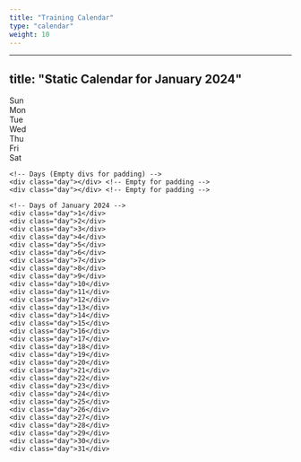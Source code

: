 ```yaml
---
title: "Training Calendar"
type: "calendar"
weight: 10
---
```


---
title: "Static Calendar for January 2024"
---

<div class="calendar">
    <!-- Weekday Headers -->
    <div class="day-header">Sun</div>
    <div class="day-header">Mon</div>
    <div class="day-header">Tue</div>
    <div class="day-header">Wed</div>
    <div class="day-header">Thu</div>
    <div class="day-header">Fri</div>
    <div class="day-header">Sat</div>

    <!-- Days (Empty divs for padding) -->
    <div class="day"></div> <!-- Empty for padding -->
    <div class="day"></div> <!-- Empty for padding -->

    <!-- Days of January 2024 -->
    <div class="day">1</div>
    <div class="day">2</div>
    <div class="day">3</div>
    <div class="day">4</div>
    <div class="day">5</div>
    <div class="day">6</div>
    <div class="day">7</div>
    <div class="day">8</div>
    <div class="day">9</div>
    <div class="day">10</div>
    <div class="day">11</div>
    <div class="day">12</div>
    <div class="day">13</div>
    <div class="day">14</div>
    <div class="day">15</div>
    <div class="day">16</div>
    <div class="day">17</div>
    <div class="day">18</div>
    <div class="day">19</div>
    <div class="day">20</div>
    <div class="day">21</div>
    <div class="day">22</div>
    <div class="day">23</div>
    <div class="day">24</div>
    <div class="day">25</div>
    <div class="day">26</div>
    <div class="day">27</div>
    <div class="day">28</div>
    <div class="day">29</div>
    <div class="day">30</div>
    <div class="day">31</div>
</div>